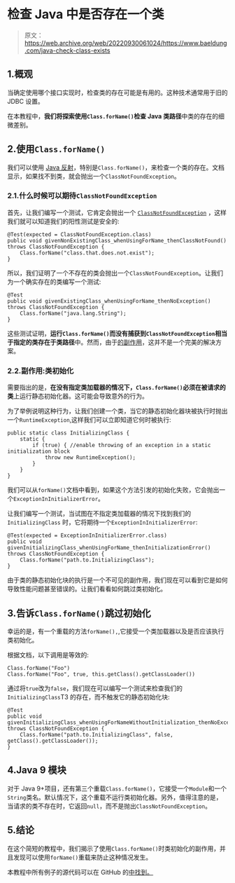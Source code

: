 # 检查 Java 中是否存在一个类

> 原文：<https://web.archive.org/web/20220930061024/https://www.baeldung.com/java-check-class-exists>

## 1.概观

当确定使用哪个接口实现时，检查类的存在可能是有用的。这种技术通常用于旧的 JDBC 设置。

在本教程中，**我们将探索使用`Class.forName()`检查 Java 类路径**中类的存在的细微差别。

## 2.使用`Class.forName()`

我们可以使用 [Java 反射](/web/20220625173731/https://www.baeldung.com/java-reflection)，特别是`Class.forName()`，来检查一个类的存在。文档显示，如果找不到类，就会抛出一个`ClassNotFoundException`。

### 2.1.什么时候可以期待`ClassNotFoundException`

首先，让我们编写一个测试，它肯定会抛出一个 [`ClassNotFoundException`](/web/20220625173731/https://www.baeldung.com/java-classnotfoundexception-and-noclassdeffounderror) ，这样我们就可以知道我们的阳性测试是安全的:

```
@Test(expected = ClassNotFoundException.class)
public void givenNonExistingClass_whenUsingForName_thenClassNotFound() throws ClassNotFoundException {
    Class.forName("class.that.does.not.exist");
}
```

所以，我们证明了一个不存在的类会抛出一个`ClassNotFoundException`。让我们为一个确实存在的类编写一个测试:

```
@Test
public void givenExistingClass_whenUsingForName_thenNoException() throws ClassNotFoundException {
    Class.forName("java.lang.String");
}
```

这些测试证明，**运行`Class.forName()`而没有捕获到`ClassNotFoundException`相当于指定的类存在于类路径**中。然而，由于[的副作用](https://web.archive.org/web/20220625173731/https://medium.com/@bishonbopanna/java-side-effect-methods-good-bad-and-ugly-8ffa697323ec)，这并不是一个完美的解决方案。

### 2.2.副作用:类初始化

需要指出的是，**在没有指定类加载器的情况下，`Class.forName()`必须在被请求的类**上运行静态初始化器。这可能会导致意外的行为。

为了举例说明这种行为，让我们创建一个类，当它的静态初始化器块被执行时抛出一个`RuntimeException`,这样我们可以立即知道它何时被执行:

```
public static class InitializingClass {
    static {
        if (true) { //enable throwing of an exception in a static initialization block
            throw new RuntimeException();
        }
    }
}
```

我们可以从`forName()`文档中看到，如果这个方法引发的初始化失败，它会抛出一个`ExceptionInInitializerError`。

让我们编写一个测试，当试图在不指定类加载器的情况下找到我们的`InitializingClass` 时，它将期待一个`ExceptionInInitializerError`:

```
@Test(expected = ExceptionInInitializerError.class)
public void givenInitializingClass_whenUsingForName_thenInitializationError() throws ClassNotFoundException {
    Class.forName("path.to.InitializingClass");
}
```

由于类的静态初始化块的执行是一个不可见的副作用，我们现在可以看到它是如何导致性能问题甚至错误的。让我们看看如何跳过类初始化。

## 3.告诉`Class.forName()`跳过初始化

幸运的是，有一个重载的方法`forName(),`,它接受一个类加载器以及是否应该执行类初始化。

根据文档，以下调用是等效的:

```
Class.forName("Foo")
Class.forName("Foo", true, this.getClass().getClassLoader())
```

通过将`true`改为`false`，我们现在可以编写一个测试来检查我们的`InitializingClass`T3 的存在，而不触发它的静态初始化块:

```
@Test
public void givenInitializingClass_whenUsingForNameWithoutInitialization_thenNoException() throws ClassNotFoundException {
    Class.forName("path.to.InitializingClass", false, getClass().getClassLoader());
}
```

## 4.Java 9 模块

对于 Java 9+项目，还有第三个重载`Class.forName()`，它接受一个`Module`和一个`String`类名。默认情况下，这个重载不运行类初始化器。另外，值得注意的是，当请求的类不存在时，它返回`null`，而不是抛出`ClassNotFoundException`。

## 5.结论

在这个简短的教程中，我们揭示了使用`Class.forName()`时类初始化的副作用，并且发现可以使用`forName()`重载来防止这种情况发生。

本教程中所有例子的源代码可以在 GitHub 的[中找到。](https://web.archive.org/web/20220625173731/https://github.com/eugenp/tutorials/tree/master/core-java-modules/core-java-lang-3)